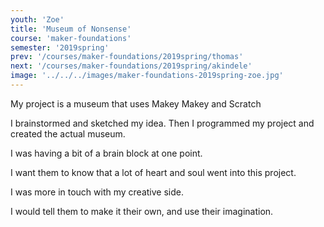 ```yaml
---
youth: 'Zoe'
title: 'Museum of Nonsense'
course: 'maker-foundations'
semester: '2019spring'
prev: '/courses/maker-foundations/2019spring/thomas'
next: '/courses/maker-foundations/2019spring/akindele'
image: '../../../images/maker-foundations-2019spring-zoe.jpg'
---
```


My project is a museum that uses Makey Makey and Scratch

I brainstormed and sketched my idea. Then I programmed my project and created the actual museum.

I was having a bit of a brain block at one point. 

I want them to know that a lot of heart and soul went into this project.

I was more in touch with my creative side.

I would tell them to make it their own, and use their imagination.

